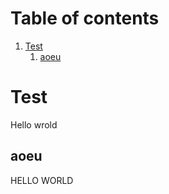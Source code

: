 # Table of contents
1. [Test](#testmain)
    1. [aoeu](#aoeusub)

<a id="testmain"></a>
# Test
Hello wrold
<a id="aoeusub"></a>
## aoeu
HELLO WORLD
